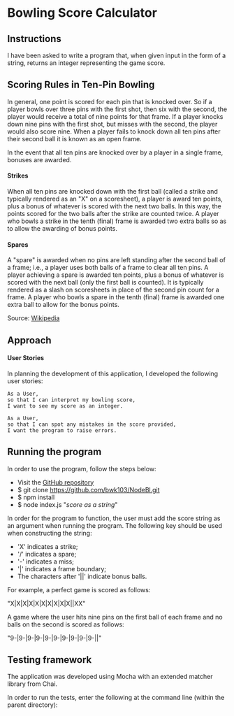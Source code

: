 # Bowling Score Calculator

## Instructions

I have been asked to write a program that, when given input in the form of a string, returns an integer representing the game score.

## Scoring Rules in Ten-Pin Bowling

In general, one point is scored for each pin that is knocked over. So if a player bowls over three pins with the first shot, then six with the second, the player would receive a total of nine points for that frame. If a player knocks down nine pins with the first shot, but misses with the second, the player would also score nine. When a player fails to knock down all ten pins after their second ball it is known as an open frame.

In the event that all ten pins are knocked over by a player in a single frame, bonuses are awarded.

#### Strikes

When all ten pins are knocked down with the first ball (called a strike and typically rendered as an "X" on a scoresheet), a player is award ten points, plus a bonus of whatever is scored with the next two balls. In this way, the points scored for the two balls after the strike are counted twice. A player who bowls a strike in the tenth (final) frame is awarded two extra balls so as to allow the awarding of bonus points.

#### Spares
A "spare" is awarded when no pins are left standing after the second ball of a frame; i.e., a player uses both balls of a frame to clear all ten pins. A player achieving a spare is awarded ten points, plus a bonus of whatever is scored with the next ball (only the first ball is counted). It is typically rendered as a slash on scoresheets in place of the second pin count for a frame. A player who bowls a spare in the tenth (final) frame is awarded one extra ball to allow for the bonus points.

Source: [Wikipedia](https://en.wikipedia.org/wiki/Ten-pin_bowling#Traditional_scoring)

## Approach

#### User Stories

In planning the development of this application, I developed the following user stories:

```
As a User,
so that I can interpret my bowling score,
I want to see my score as an integer.
```

```
As a User,
so that I can spot any mistakes in the score provided,
I want the program to raise errors.
```

## Running the program

In order to use the program, follow the steps below:

- Visit the [GitHub repository](https://github.com/bwk103/NodeBl)
- $ git clone https://github.com/bwk103/NodeBl.git
- $ npm install
- $ node index.js "*score as a string*"

In order for the program to function, the user must add the score string as an argument when running the program.  The following key should be used when constructing the string:

* 'X' indicates a strike;
* '/' indicates a spare;
* '-' indicates a miss;
* '|' indicates a frame boundary;
* The characters after '||' indicate bonus balls.

For example, a perfect game is scored as follows:

"X|X|X|X|X|X|X|X|X|X||XX"

A game where the user hits nine pins on the first ball of each frame and no balls on the second is scored as follows:

"9-|9-|9-|9-|9-|9-|9-|9-|9-|9-||"

## Testing framework

The application was developed using Mocha with an extended matcher library from Chai.

In order to run the tests, enter the following at the command line (within the parent directory):

```$ npm test
```
